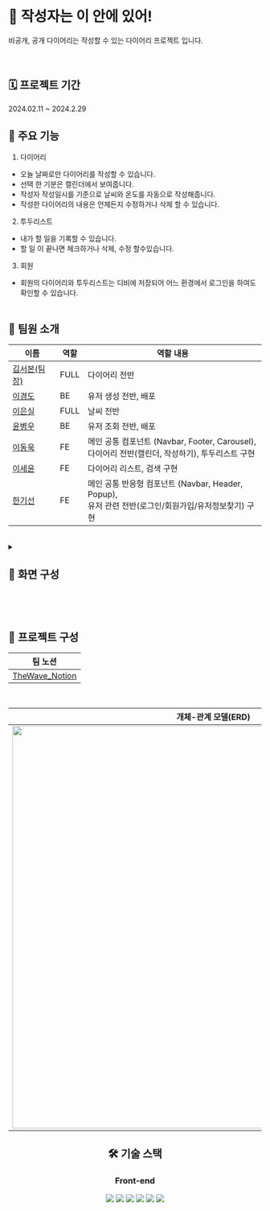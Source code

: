 #  📒 작성자는 이 안에 있어!

비공개, 공개 다이어리는 작성할 수 있는 다이어리 프로젝트 입니다.<br />
<br /><br />

## 🗓️ 프로젝트 기간

2024.02.11 ~ 2024.2.29


## 📌 주요 기능

1. 다이어리

- 오늘 날짜로만 다이어리를 작성할 수 있습니다. <br />
- 선택 한 기분은 캘린더에서 보여줍니다. <br />
- 작성자 작성일시를 기준으로 날씨와 온도를 자동으로 작성해줍니다. <br />
- 작성한 다이어리의 내용은 언제든지 수정하거나 삭제 할 수 있습니다. <br />

2. 투두리스트

- 내가 할 일을 기록할 수 있습니다. <br />
- 할 일 이 끝나면 체크하거나 삭제, 수정 할수있습니다. <br />


3. 회원

- 회원의 다이어리와 투두리스트는 디비에 저장되어 어느 환경에서 로그인을 하여도 확인할 수 있습니다.  <br />
  <br />

## 👥 팀원 소개

<div align=center >

| 이름 | 역할 | 역할 내용 |
| --- | --- | --- |
| [김서본(팀장)](https://github.com/seobon/) | FULL | 다이어리 전반 |
| [이경도](https://github.com/leekyoungdo) | BE | 유저 생성 전반, 배포 |
| [이은실](https://github.com/HeySiriLee) | FULL | 날씨 전반 |
| [윤병우](https://github.com/yoonbung12) | BE | 유저 조회 전반, 배포 |
| [이동욱](https://github.com/ldw0123) | FE | 메인 공통 컴포넌트 (Navbar, Footer, Carousel), <br /> 다이어리 전반(캘린더, 작성하기), 투두리스트 구현|
| [이세윤](https://github.com/ErrorMonkey) | FE | 다이어리 리스트, 검색 구현 |
| [한기선](https://github.com/kihet77) | FE | 메인 공통 반응형 컴포넌트 (Navbar, Header, Popup), <br /> 유저 관련 전반(로그인/회원가입/유저정보찾기) 구현 |

</div>


<br />

<details>
<summary>
    
## 📌 화면 구성

</summary>

<div align=center >

| 회원/비회원 서비스 | 
| :---: |
| <img src="" width="750"> |
| 홈페이지 메인 |


---



</details>

</div>

<br /><br />

## 📌 프로젝트 구성

<div align=center> 

</div>

<div align=center> 

| **팀 노션** |
| :----------: |
| [TheWave_Notion](https://www.notion.so/2-497aee7da76c44349b490e628b98f318?pvs=4) |

</div>
<br />
<div align=center> 
  
| **개체-관계 모델(ERD)** |
| :----------: |
| <img src='https://github.com/9walnut/TheWave/assets/GIT/' width="800" /> |



## 🛠️ 기술 스택

### Front-end

<img src="https://img.shields.io/badge/html5-E34F26?style=for-the-badge&logo=html5&logoColor=white" /> <img src="https://img.shields.io/badge/css-1572B6?style=for-the-badge&logo=css3&logoColor=white" /> <img src="https://img.shields.io/badge/react-61DAFB?style=for-the-badge&logo=react&logoColor=black" /> <img src="https://img.shields.io/badge/javascript-F7DF1E?style=for-the-badge&logo=javascript&logoColor=black" /> <img src="https://img.shields.io/badge/tailwind-#06B6D4?style=for-the-badge&logo=tailwind&logoColor=black" /> <img src="https://img.shields.io/badge/axios-5A29E4?style=for-the-badge&logo=axios&logoColor=black" />
<br />
